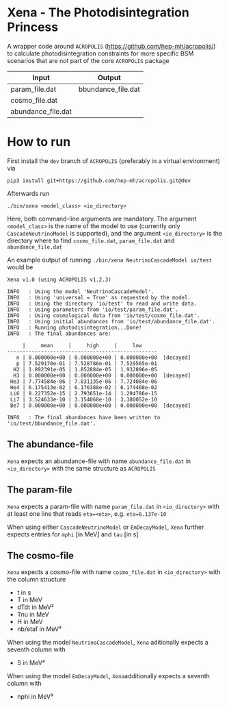 # Xena - The Photodisintegration Princess

A wrapper code around ``ACROPOLIS`` (https://github.com/hep-mh/acropolis/) to calculate photodisintegration constraints for more specific BSM scenarios that are not part of the core ``ACROPOLIS`` package

| Input              | Output             |
| ------------------ | ------------------ |
| param_file.dat     | bbundance_file.dat |
| cosmo_file.dat     |                    |
| abundance_file.dat | 

# How to run

First install the ``dev`` branch of ``ACROPOLIS`` (preferably in a virtual environment) via
```
pip3 install git+https://github.com/hep-mh/acropolis.git@dev
```
Afterwards run
```
./bin/xena <model_class> <io_directory>
```
Here, both command-line arguments are mandatory. The argument ``<model_class>`` is the name of the model to use (currently only ``CascadeNeutrinoModel`` is supported), and the argument ``<io_directory>`` is the directory where to find ``cosmo_file.dat``, ``param_file.dat`` and ``abundance_file.dat``

An example output of running ``./bin/xena NeutrinoCascadeModel io/test`` would be
```
Xena v1.0 (using ACROPOLIS v1.2.3)

INFO   : Using the model 'NeutrinoCascadeModel'.
INFO   : Using 'universal = True' as requested by the model.
INFO   : Using the directory 'io/test' to read and write data.
INFO   : Using parameters from 'io/test/param_file.dat'.
INFO   : Using cosmological data from 'io/test/cosmo_file.dat'.
INFO   : Using initial abundances from 'io/test/abundance_file.dat'.
INFO   : Running photodisintegration...Done!
INFO   : The final abundances are:

     |     mean     |     high     |     low     
-------------------------------------------------
   n | 0.000000e+00 | 0.000000e+00 | 0.000000e+00  [decayed]
   p | 7.529170e-01 | 7.528786e-01 | 7.529565e-01
  H2 | 1.892391e-05 | 1.852884e-05 | 1.932896e-05
  H3 | 0.000000e+00 | 0.000000e+00 | 0.000000e+00  [decayed]
 He3 | 7.774584e-06 | 7.831135e-06 | 7.724084e-06
 He4 | 6.175413e-02 | 6.176388e-02 | 6.174408e-02
 Li6 | 8.227352e-15 | 2.793651e-14 | 1.294786e-15
 Li7 | 3.524633e-10 | 3.154068e-10 | 3.380052e-10
 Be7 | 0.000000e+00 | 0.000000e+00 | 0.000000e+00  [decayed]

INFO   : The final abundances have been written to 'io/test/bbundance_file.dat'.
```

## The abundance-file
``Xena`` expects an abundance-file with name ``abundance_file.dat`` in ``<io_directory>`` with the same structure as ``ACROPOLIS``


## The param-file
``Xena`` expects a param-file with name ``param_file.dat`` in ``<io_directory>`` with at least one line that reads ``eta=<eta>``, e.g. ``eta=6.137e-10``

When using either ``CascadeNeutrinoModel`` or ``EmDecayModel``, ``Xena`` further expects entries for ``mphi`` [in MeV] and ``tau`` [in s]

## The cosmo-file
``Xena`` expects a cosmo-file with name ``cosmo_file.dat`` in ``<io_directory>`` with the column structure
* t in s
* T in MeV
* dTdt in MeV²
* Tnu in MeV
* H in MeV
* nb/etaf in MeV³

When using the model ``NeutrinoCascadeModel``, ``Xena`` aditionally expects a seventh column with
* S in MeV⁴

When using the model ``EmDecayModel``, ``Xena``additionally expects a seventh column with
* nphi in MeV³
